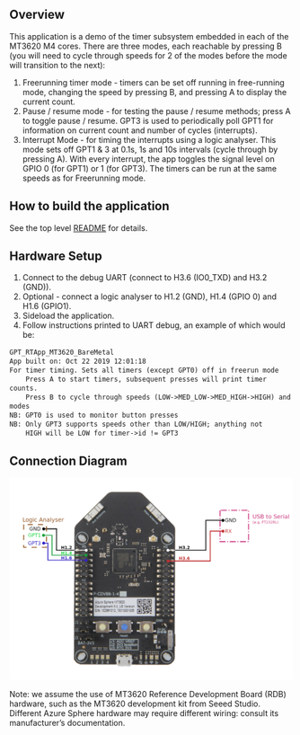 ## Overview

This application is a demo of the timer subsystem embedded in each of the
MT3620 M4 cores. There are three modes, each reachable by pressing B (you will
need to cycle through speeds for 2 of the modes before the mode will
transition to the next):

1. Freerunning timer mode - timers can be set off running in free-running 
   mode, changing the speed by pressing B, and pressing A to display the
   current count.
2. Pause / resume mode - for testing the pause / resume methods; press A to 
   toggle pause / resume. GPT3 is used to periodically poll GPT1 for 
   information on current count and number of cycles (interrupts).
3. Interrupt Mode - for timing the interrupts using a logic analyser. This
   mode sets off GPT1 & 3 at 0.1s, 1s and 10s intervals (cycle through by
   pressing A). With every interrupt, the app toggles the signal level on
   GPIO 0 (for GPT1) or 1 (for GPT3). The timers can be run at the same
   speeds as for Freerunning mode.

## How to build the application

See the top level [README](../README.md) for details.

## Hardware Setup

1. Connect to the debug UART (connect to H3.6 (IO0_TXD) and H3.2 (GND)).
2. Optional - connect a logic analyser to H1.2 (GND), H1.4 (GPIO 0) and H1.6
   (GPIO1).
3. Sideload the application.
4. Follow instructions printed to UART debug, an example of which would be:

```
GPT_RTApp_MT3620_BareMetal
App built on: Oct 22 2019 12:01:18
For timer timing. Sets all timers (except GPT0) off in freerun mode
    Press A to start timers, subsequent presses will print timer counts.
    Press B to cycle through speeds (LOW->MED_LOW->MED_HIGH->HIGH) and modes
NB: GPT0 is used to monitor button presses
NB: Only GPT3 supports speeds other than LOW/HIGH; anything not
    HIGH will be LOW for timer->id != GPT3
```

## Connection Diagram

![Connection Diagram](Connection%20Diagram.png)

Note: we assume the use of MT3620 Reference Development Board (RDB) hardware,
such as the MT3620 development kit from Seeed Studio. Different Azure Sphere
hardware may require different wiring: consult its manufacturer’s
documentation.